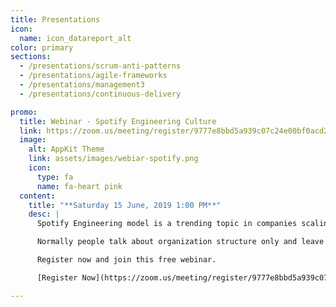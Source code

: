 ```yaml
---
title: Presentations
icon:
  name: icon_datareport_alt
color: primary
sections:
  - /presentations/scrum-anti-patterns
  - /presentations/agile-frameworks
  - /presentations/management3
  - /presentations/continuous-delivery

promo:
  title: Webinar - Spotify Engineering Culture
  link: https://zoom.us/meeting/register/9777e8bbd5a939c07c24e00bf0acd2b8
  image:
    alt: AppKit Theme
    link: assets/images/webiar-spotify.png
    icon:
      type: fa
      name: fa-heart pink
  content:
    title: "**Saturday 15 June, 2019 1:00 PM**"
    desc: |
      Spotify Engineering model is a trending topic in companies scaling and transforming to Agile, We will discuss the details of this model and why it's so popular.

      Normally people talk about organization structure only and leave tons of open questions without answers, We will try in this webinar to cover as much as possible of this questions like how they do promotions, learning and development and more besides the organization structure and scaling agile.

      Register now and join this free webinar.

      [Register Now](https://zoom.us/meeting/register/9777e8bbd5a939c07c24e00bf0acd2b8){: .btn .btn-cta}

---
```


